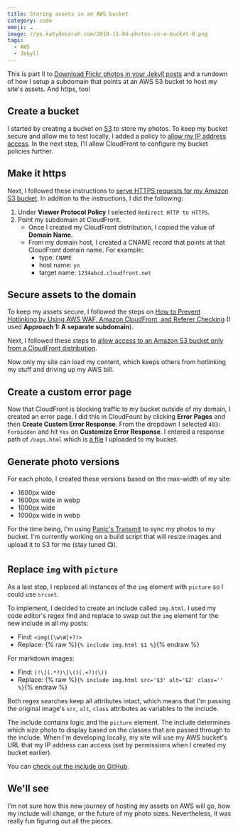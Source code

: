 ```yaml
---
title: Storing assets in an AWS bucket
category: code
emoji: ☁️
image: //yo.katydecorah.com/2018-11-04-photos-in-a-bucket-0.png
tags:
  - AWS
  - Jekyll
---
```


This is part II to [Download Flickr photos in your Jekyll posts](/code/flickr-to-jekyll) and a rundown of how I setup a subdomain that points at an AWS S3 bucket to host my site's assets. And https, too!

## Create a bucket

I started by creating a bucket on [S3](https://s3.console.aws.amazon.com/s3/home) to store my photos. To keep my bucket secure and allow me to test locally, I added a policy to [allow my IP address access](https://docs.aws.amazon.com/AmazonS3/latest/dev/example-bucket-policies.html#example-bucket-policies-use-case-3). In the next step, I'll allow CloudFront to configure my bucket policies further.

## Make it https

Next, I followed these instructions to [serve HTTPS requests for my Amazon S3 bucket](https://aws.amazon.com/premiumsupport/knowledge-center/cloudfront-https-requests-s3/). In addition to the instructions, I did the following:

1. Under **Viewer Protocol Policy** I selected `Redirect HTTP to HTTPS`.
2. Point my subdomain at CloudFront.
   - Once I created my CloudFront distribution, I copied the value of **Domain Name**.
   - From my domain host, I created a CNAME record that points at that CloudFront domain name. For example:
     - type: `CNAME`
     - host name: `yo`
     - target name: `1234abcd.cloudfront.net`

## Secure assets to the domain

To keep my assets secure, I followed the steps on [How to Prevent Hotlinking by Using AWS WAF, Amazon CloudFront, and Referer Checking](https://aws.amazon.com/blogs/security/how-to-prevent-hotlinking-by-using-aws-waf-amazon-cloudfront-and-referer-checking/) (I used **Approach 1: A separate subdomain**).

Next, I followed these steps to [allow access to an Amazon S3 bucket only from a CloudFront distribution](https://aws.amazon.com/premiumsupport/knowledge-center/cloudfront-access-to-amazon-s3/).

Now only my site can load my content, which keeps others from hotlinking my stuff and driving up my AWS bill.

## Create a custom error page

Now that CloudFront is blocking traffic to my bucket outside of my domain, I created an error page. I did this in CloudFount by clicking **Error Pages** and then **Create Custom Error Response**. From the dropdown I selected `403: Forbidden` and hit `Yes` on **Customize Error Response**. I entered a response path of `/oops.html` which is [a file](//yo.katydecorah.com/oops.html) I uploaded to my bucket.

## Generate photo versions

For each photo, I created these versions based on the max-width of my site:

- 1600px wide
- 1600px wide in webp
- 1000px wide
- 1000px wide in webp

For the time being, I'm using [Panic's Transmit](https://panic.com/transmit/) to sync my photos to my bucket. I'm currently working on a build script that will resize images and upload it to S3 for me (stay tuned 📺).

## Replace `img` with `picture`

As a last step, I replaced all instances of the `img` element with `picture` so I could use `srcset`.

To implement, I decided to create an include called `img.html`. I used my code editor's regex find and replace to swap out the `img` element for the new include in all my posts:

- Find: `<img([\w\W]+?)>`
- Replace: {% raw %}`{% include img.html $1 %}`{% endraw %}

For markdown images:

- Find: `(!\[(.*?)\]\()(.+?)(\))`
- Replace: {% raw %}`{% include img.html src='$3' alt='$2' class='' %}`{% endraw %}

Both regex searches keep all attributes intact, which means that I'm passing the original image's `src`, `alt`, `class` attributes as variables to the include.

The include contains logic and the `picture` element. The include determines which size photo to display based on the classes that are passed through to the include. When I'm developing locally, my site will use my AWS bucket's URL that my IP address can access (set by permissions when I created my bucket earlier).

You can [check out the include on GitHub](https://github.com/katydecorah/katydecorah.github.io/blob/d1b1cf784915115985ea88f99f32941213a63015/_includes/img.html).

## We'll see

I'm not sure how this new journey of hosting my assets on AWS will go, how my include will change, or the future of my photo sizes. Nevertheless, it was really fun figuring out all the pieces.
